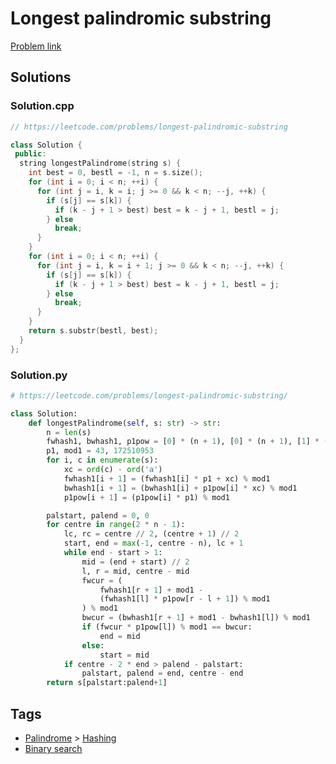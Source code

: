 # Longest palindromic substring

[Problem link](https://leetcode.com/problems/longest-palindromic-substring)

## Solutions


### Solution.cpp
```cpp
// https://leetcode.com/problems/longest-palindromic-substring

class Solution {
 public:
  string longestPalindrome(string s) {
    int best = 0, bestl = -1, n = s.size();
    for (int i = 0; i < n; ++i) {
      for (int j = i, k = i; j >= 0 && k < n; --j, ++k) {
        if (s[j] == s[k]) {
          if (k - j + 1 > best) best = k - j + 1, bestl = j;
        } else
          break;
      }
    }
    for (int i = 0; i < n; ++i) {
      for (int j = i, k = i + 1; j >= 0 && k < n; --j, ++k) {
        if (s[j] == s[k]) {
          if (k - j + 1 > best) best = k - j + 1, bestl = j;
        } else
          break;
      }
    }
    return s.substr(bestl, best);
  }
};
```
### Solution.py
```py
# https://leetcode.com/problems/longest-palindromic-substring/

class Solution:
    def longestPalindrome(self, s: str) -> str:
        n = len(s)
        fwhash1, bwhash1, p1pow = [0] * (n + 1), [0] * (n + 1), [1] * (n + 1)
        p1, mod1 = 43, 172510953
        for i, c in enumerate(s):
            xc = ord(c) - ord('a')
            fwhash1[i + 1] = (fwhash1[i] * p1 + xc) % mod1
            bwhash1[i + 1] = (bwhash1[i] + p1pow[i] * xc) % mod1
            p1pow[i + 1] = (p1pow[i] * p1) % mod1

        palstart, palend = 0, 0
        for centre in range(2 * n - 1):
            lc, rc = centre // 2, (centre + 1) // 2
            start, end = max(-1, centre - n), lc + 1
            while end - start > 1:
                mid = (end + start) // 2
                l, r = mid, centre - mid
                fwcur = (
                    fwhash1[r + 1] + mod1 -
                    (fwhash1[l] * p1pow[r - l + 1]) % mod1
                ) % mod1
                bwcur = (bwhash1[r + 1] + mod1 - bwhash1[l]) % mod1
                if (fwcur * p1pow[l]) % mod1 == bwcur:
                    end = mid
                else:
                    start = mid
            if centre - 2 * end > palend - palstart:
                palstart, palend = end, centre - end
        return s[palstart:palend+1]
```
## Tags

* [Palindrome](/Collections/palindrome.md#palindrome) > [Hashing](/Collections/palindrome.md#hashing)
* [Binary search](/Collections/binary-search.md#binary-search)

